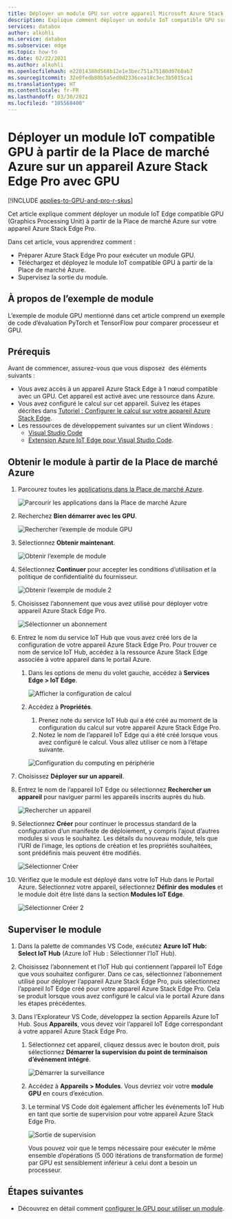```yaml
---
title: Déployer un module GPU sur votre appareil Microsoft Azure Stack Edge Pro à partir de la Place de marché Azure | Microsoft Docs
description: Explique comment déployer un module IoT compatible GPU sur votre appareil Azure Stack Edge Pro avec GPU.
services: databox
author: alkohli
ms.service: databox
ms.subservice: edge
ms.topic: how-to
ms.date: 02/22/2021
ms.author: alkohli
ms.openlocfilehash: e22014380d568b12e1e3bec751a75180d0760ab7
ms.sourcegitcommit: 32e0fedb80b5a5ed0d2336cea18c3ec3b5015ca1
ms.translationtype: HT
ms.contentlocale: fr-FR
ms.lasthandoff: 03/30/2021
ms.locfileid: "105568400"
---
```

# <a name="deploy-a-gpu-enabled-iot-module-from-azure-marketplace-on-azure-stack-edge-pro-gpu-device"></a>Déployer un module IoT compatible GPU à partir de la Place de marché Azure sur un appareil Azure Stack Edge Pro avec GPU

[!INCLUDE [applies-to-GPU-and-pro-r-skus](../../includes/azure-stack-edge-applies-to-gpu-pro-r-sku.md)]

Cet article explique comment déployer un module IoT Edge compatible GPU (Graphics Processing Unit) à partir de la Place de marché Azure sur votre appareil Azure Stack Edge Pro. 

Dans cet article, vous apprendrez comment :
  - Préparer Azure Stack Edge Pro pour exécuter un module GPU.
  - Téléchargez et déployez le module IoT compatible GPU à partir de la Place de marché Azure.
  - Supervisez la sortie du module.

## <a name="about-sample-module"></a>À propos de l’exemple de module

L’exemple de module GPU mentionné dans cet article comprend un exemple de code d’évaluation PyTorch et TensorFlow pour comparer processeur et GPU.

## <a name="prerequisites"></a>Prérequis

Avant de commencer, assurez-vous que vous disposez  des éléments suivants :

- Vous avez accès à un appareil Azure Stack Edge à 1 nœud compatible avec un GPU. Cet appareil est activé avec une ressource dans Azure. 
- Vous avez configuré le calcul sur cet appareil. Suivez les étapes décrites dans [Tutoriel : Configurer le calcul sur votre appareil Azure Stack Edge](azure-stack-edge-gpu-deploy-configure-compute.md).
- Les ressources de développement suivantes sur un client Windows :
    - [Visual Studio Code](https://code.visualstudio.com/)  
    - [Extension Azure IoT Edge pour Visual Studio Code](https://marketplace.visualstudio.com/items?itemName=vsciot-vscode.azure-iot-edge).   


## <a name="get-module-from-azure-marketplace"></a>Obtenir le module à partir de la Place de marché Azure

1. Parcourez toutes les [applications dans la Place de marché Azure](https://azuremarketplace.microsoft.com/marketplace/apps).

    ![Parcourir les applications dans la Place de marché Azure](media/azure-stack-edge-gpu-deploy-sample-module-marketplace/browse-apps-marketplace-1.png)

2. Recherchez **Bien démarrer avec les GPU**.

    ![Rechercher l’exemple de module GPU](media/azure-stack-edge-gpu-deploy-sample-module-marketplace/search-gpu-sample-module-1.png)

3. Sélectionnez **Obtenir maintenant**.

    ![Obtenir l’exemple de module](media/azure-stack-edge-gpu-deploy-sample-module-marketplace/get-sample-module-1.png)

4. Sélectionnez **Continuer** pour accepter les conditions d’utilisation et la politique de confidentialité du fournisseur. 

    ![Obtenir l’exemple de module 2](media/azure-stack-edge-gpu-deploy-sample-module-marketplace/terms-of-use-1.png)

5. Choisissez l’abonnement que vous avez utilisé pour déployer votre appareil Azure Stack Edge Pro.

    ![Sélectionner un abonnement](media/azure-stack-edge-gpu-deploy-sample-module-marketplace/select-subscription-1.png)

6. Entrez le nom du service IoT Hub que vous avez créé lors de la configuration de votre appareil Azure Stack Edge Pro. Pour trouver ce nom de service IoT Hub, accédez à la ressource Azure Stack Edge associée à votre appareil dans le portail Azure. 

    1. Dans les options de menu du volet gauche, accédez à **Services Edge > IoT Edge**. 

        ![Afficher la configuration de calcul](media/azure-stack-edge-gpu-deploy-sample-module-marketplace/view-config-1.png)

    1. Accédez à **Propriétés**. 

        1. Prenez note du service IoT Hub qui a été créé au moment de la configuration du calcul sur votre appareil Azure Stack Edge Pro.
        2. Notez le nom de l’appareil IoT Edge qui a été créé lorsque vous avez configuré le calcul. Vous allez utiliser ce nom à l’étape suivante.

        ![Configuration du computing en périphérie](media/azure-stack-edge-gpu-deploy-sample-module/view-compute-config-1.png)

10. Choisissez **Déployer sur un appareil**.

11. Entrez le nom de l’appareil IoT Edge ou sélectionnez **Rechercher un appareil** pour naviguer parmi les appareils inscrits auprès du hub.

    ![Rechercher un appareil](media/azure-stack-edge-gpu-deploy-sample-module-marketplace/find-device-1.png)

12. Sélectionnez **Créer** pour continuer le processus standard de la configuration d’un manifeste de déploiement, y compris l’ajout d’autres modules si vous le souhaitez. Les détails du nouveau module, tels que l’URI de l’image, les options de création et les propriétés souhaitées, sont prédéfinis mais peuvent être modifiés.

    ![Sélectionner Créer](media/azure-stack-edge-gpu-deploy-sample-module-marketplace/target-devices-iot-edge-module-1.png)


13. Vérifiez que le module est déployé dans votre IoT Hub dans le Portail Azure. Sélectionnez votre appareil, sélectionnez **Définir des modules** et le module doit être listé dans la section **Modules IoT Edge**.

    ![Sélectionner Créer 2](media/azure-stack-edge-gpu-deploy-sample-module-marketplace/running-module-iotres-1.png)

## <a name="monitor-the-module"></a>Superviser le module  

1. Dans la palette de commandes VS Code, exécutez **Azure IoT Hub: Select IoT Hub** (Azure IoT Hub : Sélectionner l’IoT Hub).

2. Choisissez l’abonnement et l’IoT Hub qui contiennent l’appareil IoT Edge que vous souhaitez configurer. Dans ce cas, sélectionnez l’abonnement utilisé pour déployer l’appareil Azure Stack Edge Pro, puis sélectionnez l’appareil IoT Edge créé pour votre appareil Azure Stack Edge Pro. Cela se produit lorsque vous avez configuré le calcul via le portail Azure dans les étapes précédentes.

3. Dans l’Explorateur VS Code, développez la section Appareils Azure IoT Hub. Sous **Appareils**, vous devez voir l’appareil IoT Edge correspondant à votre appareil Azure Stack Edge Pro. 

    1. Sélectionnez cet appareil, cliquez dessus avec le bouton droit, puis sélectionnez **Démarrer la supervision du point de terminaison d’événement intégré**.
  
        ![Démarrer la surveillance](media/azure-stack-edge-gpu-deploy-sample-module/monitor-builtin-event-endpoint-1.png)  

    2. Accédez à **Appareils > Modules**. Vous devriez voir votre **module GPU** en cours d’exécution.

    3. Le terminal VS Code doit également afficher les événements IoT Hub en tant que sortie de supervision pour votre appareil Azure Stack Edge Pro.

        ![Sortie de supervision](media/azure-stack-edge-gpu-deploy-sample-module/monitor-events-output-1.png) 

        Vous pouvez voir que le temps nécessaire pour exécuter le même ensemble d’opérations (5 000 itérations de transformation de forme) par GPU est sensiblement inférieur à celui dont a besoin un processeur.

## <a name="next-steps"></a>Étapes suivantes

- Découvrez en détail comment [configurer le GPU pour utiliser un module](./azure-stack-edge-gpu-configure-gpu-modules.md).
